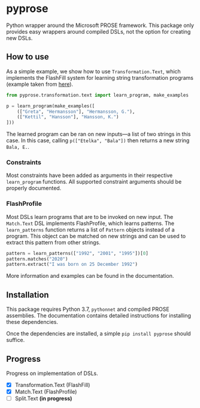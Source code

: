 # pyprose

Python wrapper around the Microsoft PROSE framework. This package only provides easy wrappers around compiled DSLs, not the option for creating new DSLs.

## How to use

As a simple example, we show how to use `Transformation.Text`, which implements the FlashFill system for learning string  transformation programs (example taken from  [here](https://microsoft.github.io/prose/documentation/transformation-text/intro/)).

```python
from pyprose.transformation.text import learn_program, make_examples

p = learn_program(make_examples([
    (["Greta", "Hermansson"], "Hermansson, G."),
    (["Kettil", "Hansson"], "Hansson, K.")
]))
```

The learned program can be ran on new inputs—a list of two strings in this case. In this case, calling `p(["Etelka", "Bala"])` then returns a new string `Bala, E.`.

### Constraints

Most constraints have been added as arguments in their respective `learn_program` functions. All supported constraint arguments should be properly documented.

### FlashProfile

Most DSLs learn programs that are to be invoked on new input. The `Match.Text` DSL implements FlashProfile, which learns patterns. The `learn_patterns` function returns a list of `Pattern` objects instead of a program. This object can be matched on new strings and can be used to extract this pattern from other strings.

```python
pattern = learn_patterns(["1992", "2001", "1995"])[0]
pattern.matches("2020")
pattern.extract("I was born on 25 December 1992")
```

More information and examples can be found in the documentation.

## Installation

This package requires Python 3.7, ``pythonnet`` and compiled PROSE assemblies. The documentation contains detailed instructions for installing these dependencies.

Once the dependencies are installed, a simple `pip install pyprose` should suffice.

## Progress

Progress on implementation of DSLs.

- [x] Transformation.Text (FlashFill)
- [x] Match.Text (FlashProfile)
- [ ] Split.Text **(in progress)**

